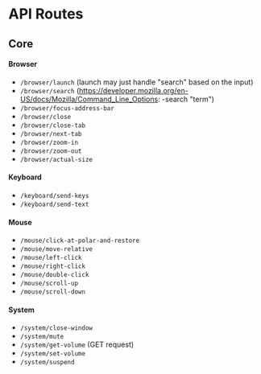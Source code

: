 # API Routes

## Core

#### Browser

- `/browser/launch` (launch may just handle "search" based on the input)
- `/browser/search` (https://developer.mozilla.org/en-US/docs/Mozilla/Command_Line_Options: -search "term")
- `/browser/focus-address-bar`
- `/browser/close`
- `/browser/close-tab`
- `/browser/next-tab`
- `/browser/zoom-in`
- `/browser/zoom-out`
- `/browser/actual-size`

#### Keyboard

- `/keyboard/send-keys`
- `/keyboard/send-text`

#### Mouse
- `/mouse/click-at-polar-and-restore`
- `/mouse/move-relative`
- `/mouse/left-click`
- `/mouse/right-click`
- `/mouse/double-click`
- `/mouse/scroll-up`
- `/mouse/scroll-down`

#### System

- `/system/close-window`
- `/system/mute`
- `/system/get-volume` (GET request)
- `/system/set-volume`
- `/system/suspend`
